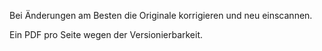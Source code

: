 Bei Änderungen am Besten die Originale korrigieren und neu einscannen.

Ein PDF pro Seite wegen der Versionierbarkeit.